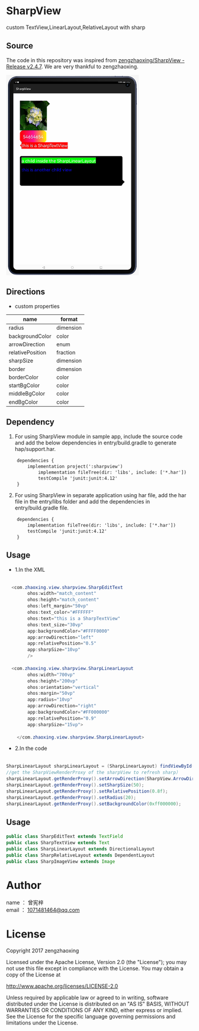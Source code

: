 # SharpView

custom TextView,LinearLayout,RelativeLayout with sharp

## Source
The code in this repository was inspired from [zengzhaoxing/SharpView - Release v2.4.7](https://github.com/zengzhaoxing/SharpView). 
We are very thankful to zengzhaoxing. 

![Screenshot](./images/Screenshot.png)



## Directions

* custom properties

name | format 
-----|------
radius    | dimension    
backgroundColor   | color     
arrowDirection    | enum    
relativePosition   | fraction
sharpSize    | dimension    
border    | dimension    
borderColor    | color    
startBgColor    | color    
middleBgColor    | color    
endBgColor    | color    

## Dependency
1. For using SharpView module in sample app, include the source code and add the below dependencies in entry/build.gradle to generate hap/support.har.
```
	dependencies {
		implementation project(':sharpview')
        	implementation fileTree(dir: 'libs', include: ['*.har'])
        	testCompile 'junit:junit:4.12'
	}
```
2. For using SharpView in separate application using har file, add the har file in the entry/libs folder and add the dependencies in entry/build.gradle file.
```
	dependencies {
		implementation fileTree(dir: 'libs', include: ['*.har'])
		testCompile 'junit:junit:4.12'
	}

```

## Usage

* 1.In the XML
```java

  <com.zhaoxing.view.sharpview.SharpEditText
        ohos:width="match_content"
        ohos:height="match_content"
        ohos:left_margin="50vp"
        ohos:text_color="#FFFFFF"
        ohos:text="this is a SharpTextView"
        ohos:text_size="30vp"
        app:backgroundColor="#FFFF0000"
        app:arrowDirection="left"
        app:relativePosition="0.5"
        app:sharpSize="10vp"
        />
   
  <com.zhaoxing.view.sharpview.SharpLinearLayout
        ohos:width="700vp"
        ohos:height="200vp"
        ohos:orientation="vertical"
        ohos:margin="50vp"
        app:radius="10vp"
        app:arrowDirection="right"
        app:backgroundColor="#FF000000"
        app:relativePosition="0.9"
        app:sharpSize="15vp">

    </com.zhaoxing.view.sharpview.SharpLinearLayout>


```

* 2.In the code
```java

SharpLinearLayout sharpLinearLayout = (SharpLinearLayout) findViewById(ResourceTable.Id_sharp_ll);
//get the SharpViewRenderProxy of the sharpView to refresh sharp）
sharpLinearLayout.getRenderProxy().setArrowDirection(SharpView.ArrowDirection.BOTTOM);
sharpLinearLayout.getRenderProxy().setSharpSize(50);
sharpLinearLayout.getRenderProxy().setRelativePosition(0.8f);
sharpLinearLayout.getRenderProxy().setRadius(20);
sharpLinearLayout.getRenderProxy().setBackgroundColor(0xff000000);

```


## Usage

```java
public class SharpEditText extends TextField
public class SharpTextView extends Text 
public class SharpLinearLayout extends DirectionalLayout
public class SharpRelativeLayout extends DependentLayout 
public class SharpImageView extends Image 
```

# Author 
name ： 曾宪梓<br/>
email ： 1071481464@qq.com

# License

Copyright 2017 zengzhaoxing


Licensed under the Apache License, Version 2.0 (the "License");
you may not use this file except in compliance with the License.
You may obtain a copy of the License at

   http://www.apache.org/licenses/LICENSE-2.0

Unless required by applicable law or agreed to in writing, software
distributed under the License is distributed on an "AS IS" BASIS,
WITHOUT WARRANTIES OR CONDITIONS OF ANY KIND, either express or implied.
See the License for the specific language governing permissions and
limitations under the License.
